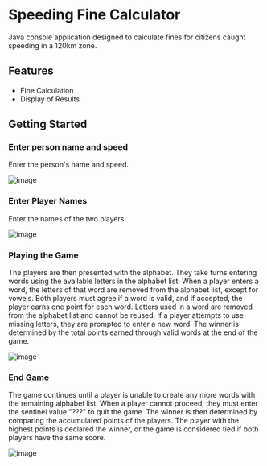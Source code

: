# Speeding Fine Calculator
Java console application designed to calculate fines for citizens caught speeding in a 120km zone.

## Features
- Fine Calculation
- Display of Results

## Getting Started

### Enter person name and speed
Enter the person's name and speed.

![image](https://github.com/basgbasg/test/assets/133644970/fa274051-7c3e-415d-b8fa-ff4d7bfd0690)

### Enter Player Names
Enter the names of the two players.

![image](https://github.com/basgbasg/test/assets/133644970/a075e5dd-7c0c-47c9-acea-4d0468404a7c)

### Playing the Game
The players are then presented with the alphabet. They take turns entering words using the available letters in the alphabet list. When a player enters a word, the letters of that word are removed from the alphabet list, except for vowels. Both players must agree if a word is valid, and if accepted, the player earns one point for each word. Letters used in a word are removed from the alphabet list and cannot be reused. If a player attempts to use missing letters, they are prompted to enter a new word. The winner is determined by the total points earned through valid words at the end of the game.

![image](https://github.com/basgbasg/test/assets/133644970/9b5bce09-cc2a-4c11-aa3e-3e24303eebe4)

### End Game
The game continues until a player is unable to create any more words with the remaining alphabet list. When a player cannot proceed, they must enter the sentinel value "???" to quit the game. The winner is then determined by comparing the accumulated points of the players. The player with the highest points is declared the winner, or the game is considered tied if both players have the same score.

![image](https://github.com/basgbasg/test/assets/133644970/42ff519b-9df1-41bd-b355-81b1be7d277e)
